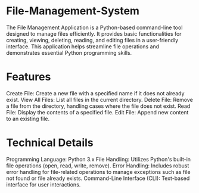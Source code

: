 # File-Management-System
The File Management Application is a Python-based command-line tool designed to manage files efficiently. It provides basic functionalities for creating, viewing, deleting, reading, and editing files in a user-friendly interface. This application helps streamline file operations and demonstrates essential Python programming skills.

# Features
 Create File: Create a new file with a specified name if it does not already exist.
 View All Files: List all files in the current directory.
 Delete File: Remove a file from the directory, handling cases where the file does not exist.
 Read File: Display the contents of a specified file.
 Edit File: Append new content to an existing file.
 
# Technical Details
 Programming Language: Python 3.x
 File Handling: Utilizes Python's built-in file operations (open, read, write, remove).
 Error Handling: Includes robust error handling for file-related operations to manage exceptions such as file not found or file already exists.
 Command-Line Interface (CLI): Text-based interface for user interactions.

